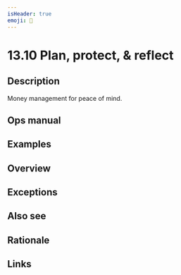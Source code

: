 ```yaml
---
isHeader: true
emoji: 🧘
---
```


# 13.10 Plan, protect, & reflect

## Description

Money management for peace of mind.

## Ops manual

## Examples

## Overview

## Exceptions

## Also see

## Rationale

## Links
